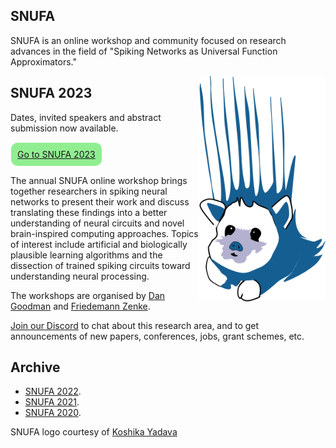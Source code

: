 ## SNUFA

SNUFA is an online workshop and community focused on research advances in the field of "Spiking Networks as Universal Function Approximators."

<img align="right" width="300" style="max-width: 40%" src="/images/snufa_mascot.png">

SNUFA 2023
----------

Dates, invited speakers and abstract submission now available.

<span style="background: lightgreen; border-radius: 10px; padding: 10px; display: inline-block; margin: 1px;"><a href="https://snufa.net/2023/">Go to SNUFA 2023</a></span>



The annual SNUFA online workshop brings together researchers in spiking neural networks to present their work and discuss translating these findings into a better understanding of neural circuits and novel brain-inspired computing approaches. Topics of interest include artificial and biologically plausible learning algorithms and the dissection of trained spiking circuits toward understanding neural processing.

The workshops are organised by [Dan Goodman](https://neural-reckoning.org/) and [Friedemann Zenke](https://zenkelab.org).

[Join our Discord](https://discord.gg/aYvgGakrVK) to chat about this research area, and to get announcements of new papers, conferences, jobs, grant schemes, etc.


Archive
-------


* [SNUFA 2022](/2022).
* [SNUFA 2021](/2021).
* [SNUFA 2020](/2020).

SNUFA logo courtesy of [Koshika Yadava](https://kyadava.net)
